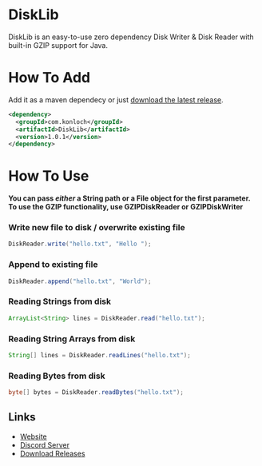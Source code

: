 # DiskLib
DiskLib is an easy-to-use zero dependency Disk Writer &amp; Disk Reader with built-in GZIP support for Java.

# How To Add
Add it as a maven dependecy or just [download the latest release](https://github.com/Konloch/DiskLib/releases).
```xml
<dependency>
  <groupId>com.konloch</groupId>
  <artifactId>DiskLib</artifactId>
  <version>1.0.1</version>
</dependency>
```

# How To Use
**You can pass *either* a String path or a File object for the first parameter. To use the GZIP functionality, use GZIPDiskReader or GZIPDiskWriter**

### Write new file to disk / overwrite existing file
```java
DiskReader.write("hello.txt", "Hello ");
```

### Append to existing file
```java
DiskReader.append("hello.txt", "World");
```

### Reading Strings from disk
```java
ArrayList<String> lines = DiskReader.read("hello.txt");
```

### Reading String Arrays from disk
```java
String[] lines = DiskReader.readLines("hello.txt");
```

### Reading Bytes from disk
```java
byte[] bytes = DiskReader.readBytes("hello.txt");
```


## Links
* [Website](https://konloch.com/DiskLib/)
* [Discord Server](https://discord.gg/aexsYpfMEf)
* [Download Releases](https://github.com/Konloch/DiskLib/releases)
